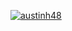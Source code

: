 [![austinh48](https://circleci.com/gh/austinh48/SSW567/GitHubAPI-hw4.svg?style=svg)](https://app.circleci.com/pipelines/github/austinh48/SSW567?branch=HW05a_Mocking&filter=all)
